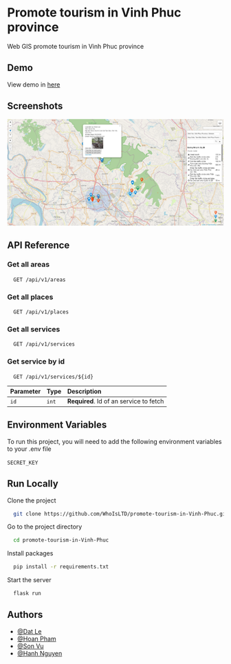 # Promote tourism in Vinh Phuc province

Web GIS promote tourism in Vinh Phuc province

## Demo

View demo in [here](https://promote-tourism.herokuapp.com/)

## Screenshots

![App Screenshot](/images/myWebsite.png)

## API Reference

### Get all areas

```http
  GET /api/v1/areas
```

### Get all places

```http
  GET /api/v1/places
```

### Get all services

```http
  GET /api/v1/services
```

### Get service by id

```http
  GET /api/v1/services/${id}
```

| Parameter | Type     | Description                             |
| :-------- | :------- | :-------------------------------------  |
| `id`      | `int`    | **Required**. Id of an service to fetch |

## Environment Variables

To run this project, you will need to add the following environment variables to your .env file

`SECRET_KEY`

## Run Locally

Clone the project

```bash
  git clone https://github.com/WhoIsLTD/promote-tourism-in-Vinh-Phuc.git
```

Go to the project directory

```bash
  cd promote-tourism-in-Vinh-Phuc
```

Install packages

```bash
  pip install -r requirements.txt
```

Start the server

```bash
  flask run
```

## Authors

- [@Dat Le](https://www.github.com/WhoIsLTD)
- [@Hoan Pham](https://www.github.com/pnghoan21)
- [@Son Vu](https://www.github.com/vuthienson8)
- [@Hanh Nguyen](https://www.github.com/Hanh263)
